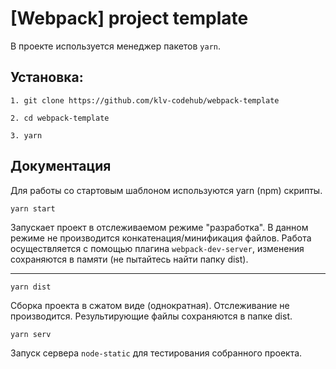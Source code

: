# [Webpack] project template

В проекте используется менеджер пакетов ```yarn```. 


## Установка:

    1. git clone https://github.com/klv-codehub/webpack-template

    2. cd webpack-template

    3. yarn
    
## Документация

Для работы со стартовым шаблоном используются yarn (npm) скрипты.

```yarn start```

Запускает проект в отслеживаемом режиме "разработка". В данном режиме не производится конкатенация/минификация файлов. Работа осуществляется с помощью плагина ```webpack-dev-server```, изменения сохраняются в памяти (не пытайтесь найти папку dist).

---

```yarn dist```

Сборка проекта в сжатом виде (однократная). Отслеживание не производится. Результирующие файлы сохраняются в папке dist.


```yarn serv```

Запуск сервера ```node-static``` для тестирования собранного проекта.
